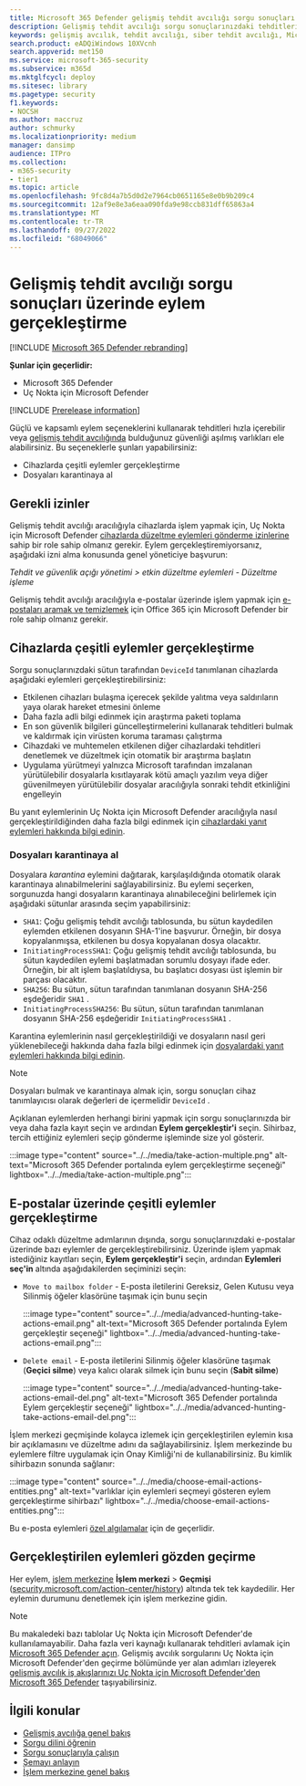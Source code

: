 ```yaml
---
title: Microsoft 365 Defender gelişmiş tehdit avcılığı sorgu sonuçları üzerinde eylem gerçekleştirme
description: Gelişmiş tehdit avcılığı sorgu sonuçlarınızdaki tehditleri ve etkilenen varlıkları hızla ele alın
keywords: gelişmiş avcılık, tehdit avcılığı, siber tehdit avcılığı, Microsoft 365 Defender, microsoft 365, m365, arama, sorgulama, telemetri, eylem gerçekleştirme
search.product: eADQiWindows 10XVcnh
search.appverid: met150
ms.service: microsoft-365-security
ms.subservice: m365d
ms.mktglfcycl: deploy
ms.sitesec: library
ms.pagetype: security
f1.keywords:
- NOCSH
ms.author: maccruz
author: schmurky
ms.localizationpriority: medium
manager: dansimp
audience: ITPro
ms.collection:
- m365-security
- tier1
ms.topic: article
ms.openlocfilehash: 9fc8d4a7b5d0d2e7964cb0651165e8e0b9b209c4
ms.sourcegitcommit: 12af9e8e3a6eaa090fda9e98ccb831dff65863a4
ms.translationtype: MT
ms.contentlocale: tr-TR
ms.lasthandoff: 09/27/2022
ms.locfileid: "68049066"
---
```

# <a name="take-action-on-advanced-hunting-query-results"></a>Gelişmiş tehdit avcılığı sorgu sonuçları üzerinde eylem gerçekleştirme

[!INCLUDE [Microsoft 365 Defender rebranding](../includes/microsoft-defender.md)]


**Şunlar için geçerlidir:**
- Microsoft 365 Defender
- Uç Nokta için Microsoft Defender

[!INCLUDE [Prerelease information](../includes/prerelease.md)]

Güçlü ve kapsamlı eylem seçeneklerini kullanarak tehditleri hızla içerebilir veya [gelişmiş tehdit avcılığında](advanced-hunting-overview.md) bulduğunuz güvenliği aşılmış varlıkları ele alabilirsiniz. Bu seçeneklerle şunları yapabilirsiniz:

- Cihazlarda çeşitli eylemler gerçekleştirme
- Dosyaları karantinaya al

## <a name="required-permissions"></a>Gerekli izinler
Gelişmiş tehdit avcılığı aracılığıyla cihazlarda işlem yapmak için, Uç Nokta için Microsoft Defender [cihazlarda düzeltme eylemleri gönderme izinlerine](/windows/security/threat-protection/microsoft-defender-atp/user-roles#permission-options) sahip bir role sahip olmanız gerekir. Eylem gerçekleştiremiyorsanız, aşağıdaki izni alma konusunda genel yöneticiye başvurun:

*Tehdit ve güvenlik açığı yönetimi > etkin düzeltme eylemleri - Düzeltme işleme*

Gelişmiş tehdit avcılığı aracılığıyla e-postalar üzerinde işlem yapmak için [e-postaları aramak ve temizlemek](/microsoft-365/security/office-365-security/permissions-in-the-security-and-compliance-center) için Office 365 için Microsoft Defender bir role sahip olmanız gerekir.

## <a name="take-various-actions-on-devices"></a>Cihazlarda çeşitli eylemler gerçekleştirme
Sorgu sonuçlarınızdaki sütun tarafından `DeviceId` tanımlanan cihazlarda aşağıdaki eylemleri gerçekleştirebilirsiniz:

- Etkilenen cihazları bulaşma içerecek şekilde yalıtma veya saldırıların yaya olarak hareket etmesini önleme
- Daha fazla adli bilgi edinmek için araştırma paketi toplama
- En son güvenlik bilgileri güncelleştirmelerini kullanarak tehditleri bulmak ve kaldırmak için virüsten koruma taraması çalıştırma
- Cihazdaki ve muhtemelen etkilenen diğer cihazlardaki tehditleri denetlemek ve düzeltmek için otomatik bir araştırma başlatın
- Uygulama yürütmeyi yalnızca Microsoft tarafından imzalanan yürütülebilir dosyalarla kısıtlayarak kötü amaçlı yazılım veya diğer güvenilmeyen yürütülebilir dosyalar aracılığıyla sonraki tehdit etkinliğini engelleyin

Bu yanıt eylemlerinin Uç Nokta için Microsoft Defender aracılığıyla nasıl gerçekleştirildiğinden daha fazla bilgi edinmek için [cihazlardaki yanıt eylemleri hakkında bilgi edinin](/windows/security/threat-protection/microsoft-defender-atp/respond-machine-alerts).
   
### <a name="quarantine-files"></a>Dosyaları karantinaya al
Dosyalara *karantina* eylemini dağıtarak, karşılaşıldığında otomatik olarak karantinaya alınabilmelerini sağlayabilirsiniz. Bu eylemi seçerken, sorgunuzda hangi dosyaların karantinaya alınabileceğini belirlemek için aşağıdaki sütunlar arasında seçim yapabilirsiniz:

- `SHA1`: Çoğu gelişmiş tehdit avcılığı tablosunda, bu sütun kaydedilen eylemden etkilenen dosyanın SHA-1'ine başvurur. Örneğin, bir dosya kopyalanmışsa, etkilenen bu dosya kopyalanan dosya olacaktır.
- `InitiatingProcessSHA1`: Çoğu gelişmiş tehdit avcılığı tablosunda, bu sütun kaydedilen eylemi başlatmadan sorumlu dosyayı ifade eder. Örneğin, bir alt işlem başlatıldıysa, bu başlatıcı dosyası üst işlemin bir parçası olacaktır. 
- `SHA256`: Bu sütun, sütun tarafından tanımlanan dosyanın SHA-256 eşdeğeridir `SHA1` .
- `InitiatingProcessSHA256`: Bu sütun, sütun tarafından tanımlanan dosyanın SHA-256 eşdeğeridir `InitiatingProcessSHA1` .

Karantina eylemlerinin nasıl gerçekleştirildiği ve dosyaların nasıl geri yüklenebileceği hakkında daha fazla bilgi edinmek için [dosyalardaki yanıt eylemleri hakkında bilgi edinin](/windows/security/threat-protection/microsoft-defender-atp/respond-file-alerts).

>[!NOTE]
>Dosyaları bulmak ve karantinaya almak için, sorgu sonuçları cihaz tanımlayıcısı olarak değerleri de içermelidir `DeviceId` .  

Açıklanan eylemlerden herhangi birini yapmak için sorgu sonuçlarınızda bir veya daha fazla kayıt seçin ve ardından **Eylem gerçekleştir'i** seçin. Sihirbaz, tercih ettiğiniz eylemleri seçip gönderme işleminde size yol gösterir.

:::image type="content" source="../../media/take-action-multiple.png" alt-text="Microsoft 365 Defender portalında eylem gerçekleştirme seçeneği" lightbox="../../media/take-action-multiple.png":::


## <a name="take-various-actions-on-emails"></a>E-postalar üzerinde çeşitli eylemler gerçekleştirme
Cihaz odaklı düzeltme adımlarının dışında, sorgu sonuçlarınızdaki e-postalar üzerinde bazı eylemler de gerçekleştirebilirsiniz. Üzerinde işlem yapmak istediğiniz kayıtları seçin, **Eylem gerçekleştir'i** seçin, ardından **Eylemleri seç'in** altında aşağıdakilerden seçiminizi seçin:
- `Move to mailbox folder` - E-posta iletilerini Gereksiz, Gelen Kutusu veya Silinmiş öğeler klasörüne taşımak için bunu seçin

   :::image type="content" source="../../media/advanced-hunting-take-actions-email.png" alt-text="Microsoft 365 Defender portalında Eylem gerçekleştir seçeneği" lightbox="../../media/advanced-hunting-take-actions-email.png":::

- `Delete email` - E-posta iletilerini Silinmiş öğeler klasörüne taşımak (**Geçici silme**) veya kalıcı olarak silmek için bunu seçin (**Sabit silme**)

   :::image type="content" source="../../media/advanced-hunting-take-actions-email-del.png" alt-text="Microsoft 365 Defender portalında Eylem gerçekleştir seçeneği" lightbox="../../media/advanced-hunting-take-actions-email-del.png":::

İşlem merkezi geçmişinde kolayca izlemek için gerçekleştirilen eylemin kısa bir açıklamasını ve düzeltme adını da sağlayabilirsiniz. İşlem merkezinde bu eylemlere filtre uygulamak için Onay Kimliği'ni de kullanabilirsiniz. Bu kimlik sihirbazın sonunda sağlanır:

:::image type="content" source="../../media/choose-email-actions-entities.png" alt-text="varlıklar için eylemleri seçmeyi gösteren eylem gerçekleştirme sihirbazı" lightbox="../../media/choose-email-actions-entities.png":::

Bu e-posta eylemleri [özel algılamalar](custom-detections-overview.md) için de geçerlidir.


## <a name="review-actions-taken"></a>Gerçekleştirilen eylemleri gözden geçirme
Her eylem, [işlem merkezine](m365d-action-center.md) **İşlem merkezi** > **Geçmişi** ([security.microsoft.com/action-center/history](https://security.microsoft.com/action-center/history)) altında tek tek kaydedilir. Her eylemin durumunu denetlemek için işlem merkezine gidin.
 
>[!NOTE]
>Bu makaledeki bazı tablolar Uç Nokta için Microsoft Defender'de kullanılamayabilir. Daha fazla veri kaynağı kullanarak tehditleri avlamak için [Microsoft 365 Defender açın](m365d-enable.md). Gelişmiş avcılık sorgularını Uç Nokta için Microsoft Defender'den geçirme bölümünde yer alan adımları izleyerek [gelişmiş avcılık iş akışlarınızı Uç Nokta için Microsoft Defender'den Microsoft 365 Defender](advanced-hunting-migrate-from-mde.md) taşıyabilirsiniz.

## <a name="related-topics"></a>İlgili konular
- [Gelişmiş avcılığa genel bakış](advanced-hunting-overview.md)
- [Sorgu dilini öğrenin](advanced-hunting-query-language.md)
- [Sorgu sonuçlarıyla çalışın](advanced-hunting-query-results.md)
- [Şemayı anlayın](advanced-hunting-schema-tables.md)
- [İşlem merkezine genel bakış](m365d-action-center.md)
